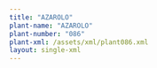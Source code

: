 ```yaml
---
title: "AZAROLO"
plant-name: "AZAROLO"
plant-number: "086"
plant-xml: /assets/xml/plant086.xml
layout: single-xml
---
```

